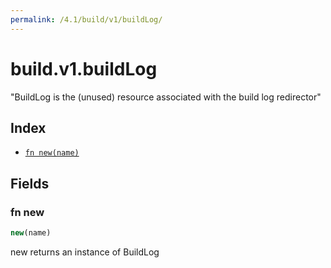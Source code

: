 ```yaml
---
permalink: /4.1/build/v1/buildLog/
---
```


# build.v1.buildLog

"BuildLog is the (unused) resource associated with the build log redirector"

## Index

* [`fn new(name)`](#fn-new)

## Fields

### fn new

```ts
new(name)
```

new returns an instance of BuildLog